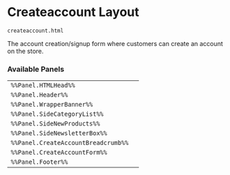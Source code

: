 # Createaccount Layout

`createaccount.html`

The account creation/signup form where customers can create an account on the store.

### Available Panels
|||
|---|---|
| `%%Panel.HTMLHead%%` |
| `%%Panel.Header%%` |
| `%%Panel.WrapperBanner%%` |
| `%%Panel.SideCategoryList%%` |
| `%%Panel.SideNewProducts%%` |
| `%%Panel.SideNewsletterBox%%` |
| `%%Panel.CreateAccountBreadcrumb%%` |
| `%%Panel.CreateAccountForm%%` |
| `%%Panel.Footer%%` |
